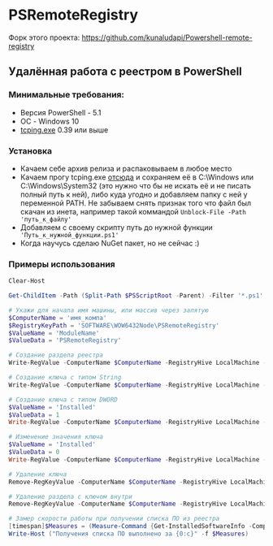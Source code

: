 # PSRemoteRegistry
Форк этого проекта: https://github.com/kunaludapi/Powershell-remote-registry

## Удалённая работа с реестром в PowerShell

### Минимальные требования:
- Версия PowerShell - 5.1
- ОС - Windows 10
- [tcping.exe](https://elifulkerson.com/projects/tcping.php) 0.39 или выше

### Установка
- Качаем себе архив релиза и распаковываем в любое место
- Качаем прогу tcping.exe [отсюда](https://elifulkerson.com/projects/tcping.php) и сохраняем её в C:\Windows или C:\Windows\System32 (это нужно что бы не искать её и не писать полный путь к ней), либо куда угодно и добавляем папку с ней у переменной PATH. Не забываем снять признак того что файл был скачан из инета, например такой коммандой `Unblock-File -Path 'путь_к_файлу'`
- Добавляем с своему скрипту путь до нужной функции ` 'Путь_к_нужной_функции.ps1'`
- Когда научусь сделаю NuGet пакет, но не сейчас :)

### Примеры использования
```powershell
Clear-Host

Get-ChildItem -Path (Split-Path $PSScriptRoot -Parent) -Filter '*.ps1' -File | ForEach-Object {. $_.FullName}

# Укажи для начала имя машины, или массив через запятую
$ComputerName = 'имя_компа'
$RegistryKeyPath = 'SOFTWARE\WOW6432Node\PSRemoteRegistry'
$ValueName = 'ModuleName'
$ValueData = 'PSRemoteRegistry'

# Создание раздела реестра
Write-RegValue -ComputerName $ComputerName -RegistryHive LocalMachine -RegistryKeyPath 'SOFTWARE\WOW6432Node\' -ChildKey 'PSRemoteRegistry'

# Создание ключа с типом String
Write-RegValue -ComputerName $ComputerName -RegistryHive LocalMachine -RegistryKeyPath $RegistryKeyPath -ValueType String -ValueName $ValueName -ValueData $ValueData

# Создание ключа с типом DWORD
$ValueName = 'Installed'
$ValueData = 1
Write-RegValue -ComputerName $ComputerName -RegistryHive LocalMachine -RegistryKeyPath $RegistryKeyPath -ValueType DWord -ValueName $ValueName -ValueData $ValueData

# Изменение значения ключа
$ValueName = 'Installed'
$ValueData = 0
Write-RegValue -ComputerName $ComputerName -RegistryHive LocalMachine -RegistryKeyPath $RegistryKeyPath -ValueType DWord -ValueName $ValueName -ValueData $ValueData

# Удаление ключа
Remove-RegKeyValue -ComputerName $ComputerName -RegistryHive LocalMachine -RegistryKeyPath $RegistryKeyPath -ValueName $ValueName

# Удаление раздела с ключом внутри
Remove-RegKeyValue -ComputerName $ComputerName -RegistryHive LocalMachine -RegistryKeyPath 'SOFTWARE\WOW6432Node\' -ChildKey 'PSRemoteRegistry'

# Замер скорости работы при получении списка ПО из реестра
[timespan]$Measures = (Measure-Command {Get-InstalledSoftwareInfo -ComputerName $ComputerName})
Write-Host ("Получения списка ПО выполнено за {0:c}" -f $Measures)
```